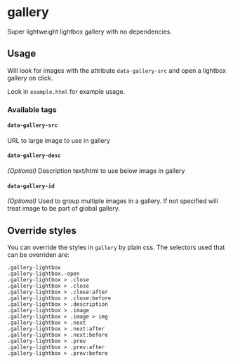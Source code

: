 # gallery

Super lightweight lightbox gallery with no dependencies.

## Usage
Will look for images with the attribute `data-gallery-src` and open a lightbox gallery on click.

Look in `example.html` for example usage.

### Available tags
#### `data-gallery-src`
URL to large image to use in gallery

#### `data-gallery-desc`
*(Optional)* Description text/html to use below image in gallery

#### `data-gallery-id`
*(Optional)* Used to group multiple images in a gallery. If not specified will treat image to be part of global gallery.

## Override styles
You can override the styles in `gallery` by plain css. The selectors used that can be overriden are:
```
.gallery-lightbox
.gallery-lightbox.-open
.gallery-lightbox > .close
.gallery-lightbox > .close
.gallery-lightbox > .close:after
.gallery-lightbox > .close:before
.gallery-lightbox > .description
.gallery-lightbox > .image
.gallery-lightbox > .image > img
.gallery-lightbox > .next
.gallery-lightbox > .next:after
.gallery-lightbox > .next:before
.gallery-lightbox > .prev
.gallery-lightbox > .prev:after
.gallery-lightbox > .prev:before
```
